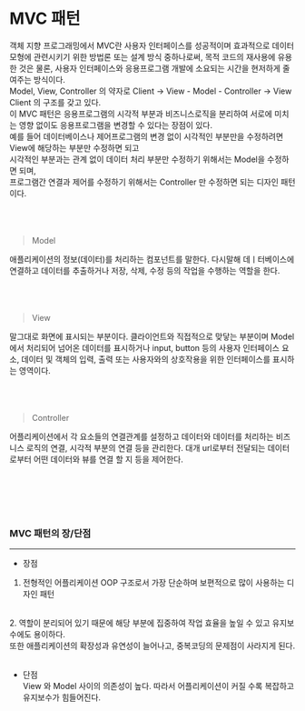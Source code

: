 # MVC 패턴

객체 지향 프로그래밍에서 MVC란 사용자 인터페이스를 성공적이며 효과적으로 데이터 모형에 관련시키기 위한
 방법론 또는 설계 방식 중하나로써, 목적 코드의 재사용에 유용한 것은 물론, 사용자 인터페이스와 응용프로그램
  개발에 소요되는 시간을 현저하게 줄여주는 방식이다.<br/>
  Model, View, Controller 의 약자로 Client -> View - Model - Controller -> View Client 의 구조를 갖고 있다.<br/>
  이 MVC 패턴은 응용프로그램의 시각적 부분과 비즈니스로직을 분리하여 서로에 미치는 영향 없이도 응용프로그램을
   변경할 수 있다는 장점이 있다.<br/>
예를 들어 데이터베이스나 제어프로그램의 변경 없이 시각적인 부분만을 수정하려면 View에 해당하는 부분만 수정하면 되고 <br/>
시각적인 부분과는 관계 없이 데이터 처리 부분만 수정하기 위해서는 Model을 수정하면 되며,<br/>
프로그램간 연결과 제어를 수정하기 위해서는 Controller 만 수정하면 되는 디자인 패턴이다.<br/>
<br/>
<br/><br/>

> Model

애플리케이션의 정보(데이터)를 처리하는 컴포넌트를 말한다. 다시말해 데ㅣ터베이스에 연결하고 데이터를 추출하거나 
저장, 삭제, 수정 등의 작업을 수행하는 역할을 한다.<br/>
<br/><br/>
<br/>

> View

말그대로 화면에 표시되는 부분이다. 클라이언트와 직접적으로 맞닿는 부분이며 Model에서 처리되어 넘어온 데이터를 표시하거나 
input, button 등의 사용자 인터페이스 요소, 데이터 및 객체의 입력, 출력 또는 사용자와의 상호작용을 위한 인터페이스를 표시하는 영역이다.<br/>
<br/>
<br/><br/>

> Controller

어플리케이션에서 각 요소들의 연결관계를 설정하고 데이터와 데이터를 처리하는 비즈니스 로직의 연결, 시각적 부분의 연결 등을 관리한다. 
대개 url로부터 전달되는 데이터로부터 어떤 데이터와 뷰를 연결 할 지 등을 제어한다.<br/>
<br/>
<br/><br/>
<br/>
<br/>

### MVC 패턴의 장/단점

---

* 장점 <br/>

1. 전형적인 어플리케이션 OOP 구조로서 가장 단순하며 보편적으로 많이 사용하는 디자인 패턴<br/>
<br/>
2. 역할이 분리되어 있기 때문에 해당 부분에 집중하여 작업 효율을 높일 수 있고 유지보수에도 용이하다.<br/>
또한 애플리케이션의 확장성과 유연성이 늘어나고, 중복코딩의 문제점이 사라지게 된다.<br/>
<br/>

* 단점 <br/>
View 와 Model 사이의 의존성이 높다. 따라서 어플리케이션이 커질 수록 복잡하고 유지보수가 힘들어진다.<br/>

